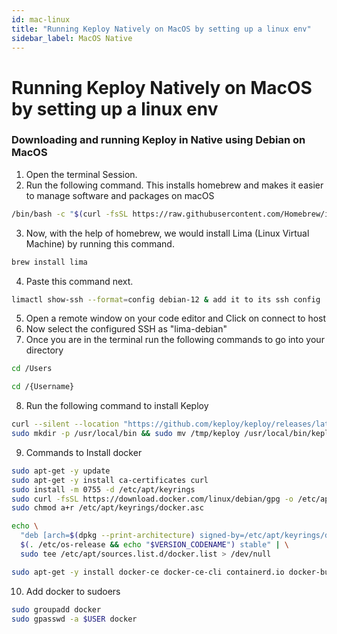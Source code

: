 ```yaml
---
id: mac-linux
title: "Running Keploy Natively on MacOS by setting up a linux env"
sidebar_label: MacOS Native
---
```


# Running Keploy Natively on MacOS by setting up a linux env

### Downloading and running Keploy in Native using Debian on MacOS

1. Open the terminal Session.
2. Run the following command. This installs homebrew and makes it easier to manage software and packages on macOS

```bash
/bin/bash -c "$(curl -fsSL https://raw.githubusercontent.com/Homebrew/install/HEAD/install.sh)"
```

3. Now, with the help of homebrew, we would install Lima (Linux Virtual Machine) by running this command.

```bash
brew install lima
```

4. Paste this command next.

```bash
limactl show-ssh --format=config debian-12 & add it to its ssh config
```

5. Open a remote window on your code editor and Click on connect to host
6. Now select the configured SSH as "lima-debian"
7. Once you are in the terminal run the following commands to go into your directory

```bash
cd /Users
```

```bash
cd /{Username}
```

8. Run the following command to install Keploy

```bash
curl --silent --location "https://github.com/keploy/keploy/releases/latest/download/keploy_linux_arm64.tar.gz" | tar xz --overwrite -C /tmp
sudo mkdir -p /usr/local/bin && sudo mv /tmp/keploy /usr/local/bin/keploy
```

9. Commands to Install docker

```bash
sudo apt-get -y update
sudo apt-get -y install ca-certificates curl
sudo install -m 0755 -d /etc/apt/keyrings
sudo curl -fsSL https://download.docker.com/linux/debian/gpg -o /etc/apt/keyrings/docker.asc
sudo chmod a+r /etc/apt/keyrings/docker.asc

echo \
  "deb [arch=$(dpkg --print-architecture) signed-by=/etc/apt/keyrings/docker.asc] https://download.docker.com/linux/debian \
  $(. /etc/os-release && echo "$VERSION_CODENAME") stable" | \
  sudo tee /etc/apt/sources.list.d/docker.list > /dev/null

sudo apt-get -y install docker-ce docker-ce-cli containerd.io docker-buildx-plugin docker-compose-plugin
```

10. Add docker to sudoers

```bash
sudo groupadd docker
sudo gpasswd -a $USER docker
```
